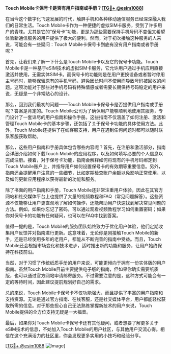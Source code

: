 **Touch Mobile卡保号卡是否有用户指南或手册？[[TG💪+ @esim1088](https://t.me/s/esim1088)]**

在当今这个数字化飞速发展的时代，触屏手机和各种移动通信服务已经深深融入我们的日常生活。Touch Mobile卡作为一种便捷的虚拟SIM卡服务，受到了许多用户的青睐。尤其是它的“保号卡”功能，更是为那些需要保持手机号码不变但又希望体验新通信服务的用户提供了极大的便利。然而，对于初次接触这种服务的人来说，可能会有一些疑问：Touch Mobile卡保号卡到底有没有用户指南或者手册呢？

首先，让我们来了解一下什么是Touch Mobile卡以及它的保号卡功能。Touch Mobile卡是一种基于eSIM技术的虚拟SIM卡服务，它允许用户通过手机应用直接激活并使用，无需实体SIM卡。而保号卡的功能则是在用户更换设备或者暂时停用主号码时，能够保留原有的手机号码，避免因长时间不使用而导致号码被回收的问题。这项功能对于那些对手机号码有特殊情感或者需要长期保持号码稳定的用户来说，无疑是一个非常贴心的设计。

那么，回到我们最初的问题——Touch Mobile卡保号卡是否提供用户指南或手册呢？答案是肯定的。Touch Mobile公司为了确保用户能够顺利地使用其服务，专门设计了一套详尽的用户指南和操作手册。这些指南不仅涵盖了如何注册、激活和管理Touch Mobile卡的基本步骤，还包括了关于保号卡功能的具体使用方法。此外，Touch Mobile还提供了在线客服支持，用户在遇到任何问题时都可以随时联系客服获取帮助。

那么，这些用户指南和手册具体包含哪些内容呢？首先，在注册和激活部分，指南会详细介绍如何下载Touch Mobile的应用程序，以及如何填写必要的个人信息以完成注册。接着，对于保号卡功能，指南会解释如何将现有的手机号码绑定到Touch Mobile账户上，并指导用户如何设置保号卡的有效期等重要信息。另外，指南还会提醒用户注意的一些细节，比如定期检查账户余额以免影响正常使用，以及如何更新应用程序以获得最新的功能和服务。

除了书面的用户指南和手册，Touch Mobile还非常注重用户体验，因此在其官方网站和社交媒体平台上也提供了大量的视频教程和FAQ（常见问题解答）。这些资源不仅能够让用户更直观地了解如何操作，还能帮助用户快速找到解决常见问题的方法。例如，如果你忘记了密码，可以通过观看视频教程学习如何重置密码；如果你对保号卡的功能有任何疑问，也可以在FAQ中找到答案。

值得一提的是，Touch Mobile的服务团队始终致力于优化用户体验，他们定期收集用户反馈并对指南进行更新。这意味着，无论你是刚接触Touch Mobile的新手，还是已经使用多年的老用户，都能从不断完善的指南中受益。而且，Touch Mobile还会根据市场变化和技术进步，适时推出新的功能和服务，让用户始终保持在科技前沿。

当然，对于习惯了传统纸质手册的用户来说，可能更倾向于拥有一份实体版的用户指南。虽然Touch Mobile目前主要提供电子版的指南，但如果你确实需要纸质版，也可以通过官方网站申请邮寄服务。不过需要注意的是，这种方式可能会有一定的等待时间，因此建议提前规划好自己的需求。

总的来说，Touch Mobile卡保号卡不仅功能强大，而且提供了丰富的用户指南和支持资源。无论是通过官方指南、在线客服，还是社交媒体平台，用户都能轻松获取所需的信息。对于那些担心自己无法熟练掌握新技术的用户来说，Touch Mobile提供的全方位支持无疑是一大福音。

最后，如果你对Touch Mobile卡保号卡还有其他疑问，或者想要了解更多关于eSIM技术的信息，不妨加入Touch Mobile的用户社区，与其他用户交流心得。相信在这个充满活力的社区里，你会发现更多实用的小技巧和经验分享。

[[TG💪+ @esim1088](https://t.me/s/esim1088) ![Image](https://i.postimg.cc/4NQfJmqS/Snipaste-2025-05-13-00-14-12.png)]